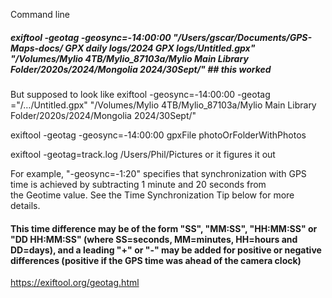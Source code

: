 Command line

##### exiftool -geotag -geosync=-14:00:00 "/Users/gscar/Documents/GPS-Maps-docs/ GPX daily logs/2024 GPX logs/Untitled.gpx" "/Volumes/Mylio 4TB/Mylio_87103a/Mylio Main Library Folder/2020s/2024/Mongolia 2024/30Sept/" ## this worked

But supposed to look like
exiftool -geosync=-14:00:00 -geotag ="/…/Untitled.gpx" "/Volumes/Mylio 4TB/Mylio_87103a/Mylio Main Library Folder/2020s/2024/Mongolia 2024/30Sept/"

exiftool -geotag -geosync=-14:00:00 gpxFile photoOrFolderWithPhotos

exiftool -geotag=track.log /Users/Phil/Pictures or it figures it out

For example, "-geosync=-1:20" specifies that synchronization with GPS time is achieved by subtracting 1 minute and 20 seconds from the Geotime value. See the Time Synchronization Tip below for more details.

#### This time difference may be of the form "SS", "MM:SS", "HH:MM:SS" or "DD HH:MM:SS" (where SS=seconds, MM=minutes, HH=hours and DD=days), and a leading "+" or "-" may be added for positive or negative differences (positive if the GPS time was ahead of the camera clock)

https://exiftool.org/geotag.html
